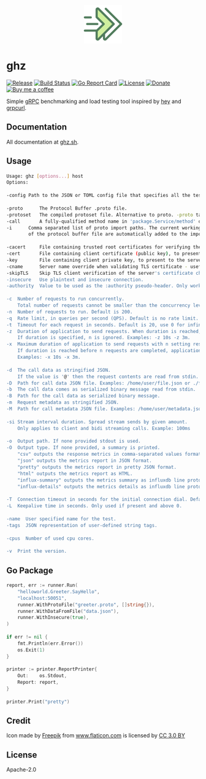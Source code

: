 <div align="center">
	<br>
	<img src="green_fwd2.svg" alt="Logo" width="100">
	<br>
</div>

# ghz

[![Release](https://img.shields.io/github/release/bojand/ghz.svg?style=flat-square)](https://github.com/bojand/ghz/releases/latest)
[![Build Status](https://img.shields.io/circleci/project/github/bojand/ghz/master.svg?style=flat-square)](https://circleci.com/gh/bojand/ghz)
[![Go Report Card](https://goreportcard.com/badge/github.com/bojand/ghz?style=flat-square)](https://goreportcard.com/report/github.com/bojand/ghz)
[![License](https://img.shields.io/github/license/bojand/ghz.svg?style=flat-square)](https://raw.githubusercontent.com/bojand/ghz/master/LICENSE)
[![Donate](https://img.shields.io/badge/Donate-PayPal-green.svg?style=flat-square)](https://www.paypal.me/bojandj)
[![Buy me a coffee](https://img.shields.io/badge/buy%20me-a%20coffee-orange.svg?style=flat-square)](https://www.buymeacoffee.com/bojand)

Simple [gRPC](http://grpc.io/) benchmarking and load testing tool inspired by [hey](https://github.com/rakyll/hey/) and [grpcurl](https://github.com/fullstorydev/grpcurl).

## Documentation

All documentation at [ghz.sh](https://ghz.sh).

## Usage

```sh
Usage: ghz [options...] host
Options:

-config	Path to the JSON or TOML config file that specifies all the test run settings.

-proto		The Protocol Buffer .proto file.
-protoset	The compiled protoset file. Alternative to proto. -proto takes precedence.
-call		A fully-qualified method name in 'package.Service/method' or 'package.Service.Method' format.
-i		Comma separated list of proto import paths. The current working directory and the directory
		of the protocol buffer file are automatically added to the import list.

-cacert		File containing trusted root certificates for verifying the server.
-cert		File containing client certificate (public key), to present to the server. Must also provide -key option.
-key 		File containing client private key, to present to the server. Must also provide -cert option.
-cname		Server name override when validating TLS certificate - useful for self signed certs.
-skipTLS	Skip TLS client verification of the server's certificate chain and host name.
-insecure	Use plaintext and insecure connection.
-authority	Value to be used as the :authority pseudo-header. Only works if -insecure is used.

-c  Number of requests to run concurrently.
    Total number of requests cannot be smaller than the concurrency level. Default is 50.
-n  Number of requests to run. Default is 200.
-q  Rate limit, in queries per second (QPS). Default is no rate limit.
-t  Timeout for each request in seconds. Default is 20, use 0 for infinite.
-z  Duration of application to send requests. When duration is reached, application stops and exits.
    If duration is specified, n is ignored. Examples: -z 10s -z 3m.
-x  Maximum duration of application to send requests with n setting respected.
    If duration is reached before n requests are completed, application stops and exits.
    Examples: -x 10s -x 3m.

-d  The call data as stringified JSON.
    If the value is '@' then the request contents are read from stdin.
-D  Path for call data JSON file. Examples: /home/user/file.json or ./file.json.
-b  The call data comes as serialized binary message read from stdin.
-B  Path for the call data as serialized binary message.
-m  Request metadata as stringified JSON.
-M  Path for call metadata JSON file. Examples: /home/user/metadata.json or ./metadata.json.

-si Stream interval duration. Spread stream sends by given amount.
    Only applies to client and bidi streaming calls. Example: 100ms

-o  Output path. If none provided stdout is used.
-O  Output type. If none provided, a summary is printed.
    "csv" outputs the response metrics in comma-separated values format.
    "json" outputs the metrics report in JSON format.
    "pretty" outputs the metrics report in pretty JSON format.
    "html" outputs the metrics report as HTML.
    "influx-summary" outputs the metrics summary as influxdb line protocol.
    "influx-details" outputs the metrics details as influxdb line protocol.

-T  Connection timeout in seconds for the initial connection dial. Default is 10.
-L  Keepalive time in seconds. Only used if present and above 0.

-name  User specified name for the test.
-tags  JSON representation of user-defined string tags.

-cpus  Number of used cpu cores.

-v  Print the version.
```

## Go Package

```go
report, err := runner.Run(
    "helloworld.Greeter.SayHello",
    "localhost:50051",
    runner.WithProtoFile("greeter.proto", []string{}),
    runner.WithDataFromFile("data.json"),
    runner.WithInsecure(true),
)

if err != nil {
    fmt.Println(err.Error())
    os.Exit(1)
}

printer := printer.ReportPrinter{
    Out:    os.Stdout,
    Report: report,
}

printer.Print("pretty")
```


## Credit

Icon made by <a href="http://www.freepik.com" title="Freepik">Freepik</a> from <a href="https://www.flaticon.com/" title="Flaticon">www.flaticon.com</a> is licensed by <a href="http://creativecommons.org/licenses/by/3.0/" title="Creative Commons BY 3.0" target="_blank">CC 3.0 BY</a>

## License

Apache-2.0
